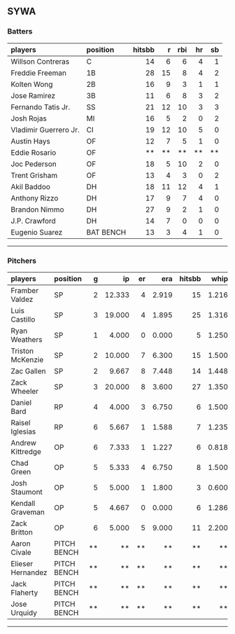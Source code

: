 ## SYWA

### Batters

 
|players               |position  | hitsbb|  r| rbi| hr| sb| 
|:---------------------|:---------|------:|--:|---:|--:|--:| 
|Willson Contreras     |C         |     14|  6|   6|  4|  1| 
|Freddie Freeman       |1B        |     28| 15|   8|  4|  2| 
|Kolten Wong           |2B        |     16|  9|   3|  1|  1| 
|Jose Ramirez          |3B        |     11|  6|   8|  3|  2| 
|Fernando Tatis Jr.    |SS        |     21| 12|  10|  3|  3| 
|Josh Rojas            |MI        |     16|  5|   2|  0|  2| 
|Vladimir Guerrero Jr. |CI        |     19| 12|  10|  5|  0| 
|Austin Hays           |OF        |     12|  7|   5|  1|  0| 
|Eddie Rosario         |OF        |     **| **|  **| **| **| 
|Joc Pederson          |OF        |     18|  5|  10|  2|  0| 
|Trent Grisham         |OF        |     13|  4|   3|  0|  2| 
|Akil Baddoo           |DH        |     18| 11|  12|  4|  1| 
|Anthony Rizzo         |DH        |     17|  9|   7|  4|  0| 
|Brandon Nimmo         |DH        |     27|  9|   2|  1|  0| 
|J.P. Crawford         |DH        |     14|  7|   0|  0|  0| 
|Eugenio Suarez        |BAT BENCH |     13|  3|   4|  1|  0| 


* * *

### Pitchers

 
|players           |position    |  g|     ip| er|   era| hitsbb|  whip| so|  w| sv| 
|:-----------------|:-----------|--:|------:|--:|-----:|------:|-----:|--:|--:|--:| 
|Framber Valdez    |SP          |  2| 12.333|  4| 2.919|     15| 1.216|  8|  1|  0| 
|Luis Castillo     |SP          |  3| 19.000|  4| 1.895|     25| 1.316| 25|  2|  0| 
|Ryan Weathers     |SP          |  1|  4.000|  0| 0.000|      5| 1.250|  4|  0|  0| 
|Triston McKenzie  |SP          |  2| 10.000|  7| 6.300|     15| 1.500|  9|  0|  0| 
|Zac Gallen        |SP          |  2|  9.667|  8| 7.448|     14| 1.448| 12|  0|  0| 
|Zack Wheeler      |SP          |  3| 20.000|  8| 3.600|     27| 1.350| 20|  2|  0| 
|Daniel Bard       |RP          |  4|  4.000|  3| 6.750|      6| 1.500|  6|  1|  1| 
|Raisel Iglesias   |RP          |  6|  5.667|  1| 1.588|      7| 1.235|  8|  1|  2| 
|Andrew Kittredge  |OP          |  6|  7.333|  1| 1.227|      6| 0.818|  6|  0|  0| 
|Chad Green        |OP          |  5|  5.333|  4| 6.750|      8| 1.500|  8|  1|  0| 
|Josh Staumont     |OP          |  5|  5.000|  1| 1.800|      3| 0.600|  5|  1|  0| 
|Kendall Graveman  |OP          |  5|  4.667|  0| 0.000|      6| 1.286|  9|  2|  2| 
|Zack Britton      |OP          |  6|  5.000|  5| 9.000|     11| 2.200|  4|  0|  0| 
|Aaron Civale      |PITCH BENCH | **|     **| **|    **|     **|    **| **| **| **| 
|Elieser Hernandez |PITCH BENCH | **|     **| **|    **|     **|    **| **| **| **| 
|Jack Flaherty     |PITCH BENCH | **|     **| **|    **|     **|    **| **| **| **| 
|Jose Urquidy      |PITCH BENCH | **|     **| **|    **|     **|    **| **| **| **| 


* * *


